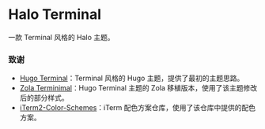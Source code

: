 # Halo Terminal

一款 Terminal 风格的 Halo 主题。

### 致谢

- [Hugo Terminal](https://github.com/panr/hugo-theme-terminal)：Terminal 风格的 Hugo 主题，提供了最初的主题思路。
- [Zola Terminimal](https://github.com/pawroman/zola-theme-terminimal)：Hugo Terminal 主题的 Zola 移植版本，使用了该主题修改后的部分样式。
- [iTerm2-Color-Schemes](https://github.com/mbadolato/iTerm2-Color-Schemes/)：iTerm 配色方案仓库，使用了该仓库中提供的配色方案。
